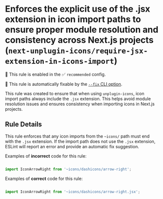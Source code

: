 # Enforces the explicit use of the .jsx extension in icon import paths to ensure proper module resolution and consistency across Next.js projects (`next-unplugin-icons/require-jsx-extension-in-icons-import`)

💼 This rule is enabled in the ✅ `recommended` config.

🔧 This rule is automatically fixable by the [`--fix` CLI option](https://eslint.org/docs/latest/user-guide/command-line-interface#--fix).

<!-- end auto-generated rule header -->

This rule was created to ensure that when using `unplugin-icons`, icon import paths always include the `.jsx` extension. This helps avoid module resolution issues and ensures consistency when importing icons in Next.js projects.

## Rule Details

This rule enforces that any icon imports from the `~icons/` path must end with the `.jsx` extension. If the import path does not use the `.jsx` extension, ESLint will report an error and provide an automatic fix suggestion.

Examples of **incorrect** code for this rule:

```js

import IconArrowRight from '~icons/dashicons/arrow-right';

```

Examples of **correct** code for this rule:

```js

import IconArrowRight from '~icons/dashicons/arrow-right.jsx';

```
